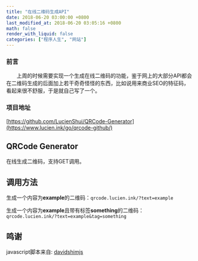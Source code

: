 ```yaml
---
title: "在线二维码生成API"
date: 2018-06-20 03:00:00 +0800
last_modified_at: 2018-06-20 03:05:16 +0800
math: false
render_with_liquid: false
categories: ["程序人生", "网站"]
---
```


### 前言

&emsp;&emsp;上周的时候需要实现一个生成在线二维码的功能，鉴于网上的大部分API都会在二维码生成的后面加上若干奇奇怪怪的东西，比如说用来商业SEO的特征码，看起来很不舒服，于是就自己写了一个。

### 项目地址

[https://github.com/LucienShui/QRCode-Generator](https://www.lucien.ink/go/qrcode-github/)

## QRCode Generator

在线生成二维码，支持GET调用。

## 调用方法

生成一个内容为**example**的二维码：`qrcode.lucien.ink/?text=example`

生成一个内容为**example**且带有标签**something**的二维码：`qrcode.lucien.ink/?text=example&tag=something`

## 鸣谢

javascript脚本来自: [davidshimjs](https://github.com/davidshimjs/qrcodejs)
